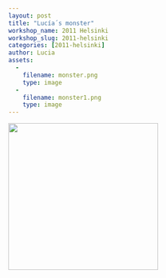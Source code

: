 ```yaml
---
layout: post
title: "Lucía´s monster"
workshop_name: 2011 Helsinki
workshop_slug: 2011-helsinki
categories: [2011-helsinki]
author: Lucia 
assets:
  -
    filename: monster.png
    type: image
  -
    filename: monster1.png
    type: image
---
```

<a rel="attachment wp-att-92" href="http://workshops.nodebox.net/2011-2/lucia%c2%b4s-monster/monster-2/"><img class="alignnone size-medium wp-image-92" src="http://workshops.nodebox.net/2011-2/wp-content/uploads/2011/05/monster1-300x294.png" alt="" width="300" height="294" /></a>
